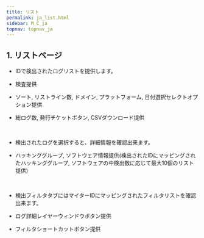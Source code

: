 ```yaml
---
title: リスト
permalink: ja_list.html
sidebar: M_C_ja
topnav: topnav_ja
---
```



## 1. リストページ

- IDで検出されたログリストを提供します。

- 検査提供

- ソート, リストライン数, ドメイン, プラットフォーム, 日付選択セレクトオプション提供

- 総ログ数, 発行チケットボタン, CSVダウンロード提供

<!-- [![image](/docs/images/Manual/common/mitre/list/1.png){: width="800" }](/docs/images/Manual/common/mitre/list/1.png){: target="_blank"}-->

 <br />

- 検出されたログを選択すると、詳細情報を確認出来ます。

- ハッキンググループ, ソフトウェア情報提供(検出されたIDにマッピングされたハッキン​​ググループ, ソフトウェアの中検出数に応じて最大10個のリスト提供)

<!-- [![image](/docs/images/Manual/common/mitre/list/2.png){: width="800" }](/docs/images/Manual/common/mitre/list/2.png){: target="_blank"}-->

<br />

- 検出フィルタタブにはマイターIDにマッピングされたフィルタリストを確認出来ます。

- ログ詳細レイヤーウィンドウボタン提供

- フィルタショートカットボタン提供

<!-- [![image](/docs/images/Manual/common/mitre/list/3.png){: width="800" }](/docs/images/Manual/common/mitre/list/3.png){: target="_blank"}-->

 